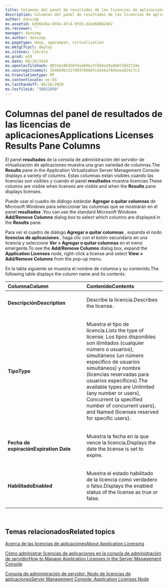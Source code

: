 ```yaml
---
title: Columnas del panel de resultados de las licencias de aplicaciones
description: Columnas del panel de resultados de las licencias de aplicaciones
author: dansimp
ms.assetid: bd56b36a-655e-4fc4-9f83-d2ed68882402
ms.reviewer: ''
manager: dansimp
ms.author: dansimp
ms.pagetype: mdop, appcompat, virtualization
ms.mktglfcycl: deploy
ms.sitesec: library
ms.prod: w10
ms.date: 06/16/2016
ms.openlocfilehash: 087eb186350f4ad60bc5fb84a19a068f28d2728e
ms.sourcegitcommit: 354664bc527d93f80687cd2eba70d1eea024c7c3
ms.translationtype: MT
ms.contentlocale: es-ES
ms.lasthandoff: 06/26/2020
ms.locfileid: "10822050"
---
```

# <span data-ttu-id="0b700-103">Columnas del panel de resultados de las licencias de aplicaciones</span><span class="sxs-lookup"><span data-stu-id="0b700-103">Applications Licenses Results Pane Columns</span></span>


<span data-ttu-id="0b700-104">El panel **resultados** de la consola de administración del servidor de virtualización de aplicaciones muestra una gran variedad de columnas.</span><span class="sxs-lookup"><span data-stu-id="0b700-104">The **Results** pane in the Application Virtualization Server Management Console displays a variety of columns.</span></span> <span data-ttu-id="0b700-105">Estas columnas están visibles cuando las licencias son visibles y cuando el panel **resultados** muestra licencias.</span><span class="sxs-lookup"><span data-stu-id="0b700-105">These columns are visible when licenses are visible and when the **Results** pane displays licenses.</span></span>

<span data-ttu-id="0b700-106">Puede usar el cuadro de diálogo estándar **Agregar o quitar columnas** de Microsoft Windows para seleccionar las columnas que se mostrarán en el panel **resultados** .</span><span class="sxs-lookup"><span data-stu-id="0b700-106">You can use the standard Microsoft Windows **Add/Remove Columns** dialog box to select which columns are displayed in the **Results** pane.</span></span>

<span data-ttu-id="0b700-107">Para ver el cuadro de diálogo **Agregar o quitar columnas** , expanda el nodo **licencias de aplicaciones** , haga clic con el botón secundario en una licencia y seleccione **Ver &gt; Agregar o quitar columnas** en el menú emergente.</span><span class="sxs-lookup"><span data-stu-id="0b700-107">To see the **Add/Remove Columns** dialog box, expand the **Application Licenses** node, right-click a license and select **View &gt; Add/Remove Columns** from the pop-up menu.</span></span>

<span data-ttu-id="0b700-108">En la tabla siguiente se muestra el nombre de columna y su contenido.</span><span class="sxs-lookup"><span data-stu-id="0b700-108">The following table displays the column name and its contents.</span></span>

<table>
<colgroup>
<col width="50%" />
<col width="50%" />
</colgroup>
<thead>
<tr class="header">
<th align="left"><span data-ttu-id="0b700-109">Columna</span><span class="sxs-lookup"><span data-stu-id="0b700-109">Column</span></span></th>
<th align="left"><span data-ttu-id="0b700-110">Contenido</span><span class="sxs-lookup"><span data-stu-id="0b700-110">Contents</span></span></th>
</tr>
</thead>
<tbody>
<tr class="odd">
<td align="left"><p><strong><span data-ttu-id="0b700-111">Descripción</span><span class="sxs-lookup"><span data-stu-id="0b700-111">Description</span></span></strong></p></td>
<td align="left"><p><span data-ttu-id="0b700-112">Describe la licencia.</span><span class="sxs-lookup"><span data-stu-id="0b700-112">Describes the license.</span></span></p></td>
</tr>
<tr class="even">
<td align="left"><p><strong><span data-ttu-id="0b700-113">Tipo</span><span class="sxs-lookup"><span data-stu-id="0b700-113">Type</span></span></strong></p></td>
<td align="left"><p><span data-ttu-id="0b700-114">Muestra el tipo de licencia.</span><span class="sxs-lookup"><span data-stu-id="0b700-114">Lists the type of license.</span></span> <span data-ttu-id="0b700-115">Los tipos disponibles son ilimitados (cualquier número o usuarios), simultáneos (un número específico de usuarios simultáneos) y nombre (licencias reservadas para usuarios específicos).</span><span class="sxs-lookup"><span data-stu-id="0b700-115">The available types are Unlimited (any number or users), Concurrent (a specified number of concurrent users), and Named (licenses reserved for specific users).</span></span></p></td>
</tr>
<tr class="odd">
<td align="left"><p><strong><span data-ttu-id="0b700-116">Fecha de expiración</span><span class="sxs-lookup"><span data-stu-id="0b700-116">Expiration Date</span></span></strong></p></td>
<td align="left"><p><span data-ttu-id="0b700-117">Muestra la fecha en la que vence la licencia.</span><span class="sxs-lookup"><span data-stu-id="0b700-117">Displays the date the license is set to expire.</span></span></p></td>
</tr>
<tr class="even">
<td align="left"><p><strong><span data-ttu-id="0b700-118">Habilitado</span><span class="sxs-lookup"><span data-stu-id="0b700-118">Enabled</span></span></strong></p></td>
<td align="left"><p><span data-ttu-id="0b700-119">Muestra el estado habilitado de la licencia como verdadero o falso.</span><span class="sxs-lookup"><span data-stu-id="0b700-119">Displays the enabled status of the license as true or false.</span></span></p></td>
</tr>
</tbody>
</table>

 

## <span data-ttu-id="0b700-120">Temas relacionados</span><span class="sxs-lookup"><span data-stu-id="0b700-120">Related topics</span></span>


[<span data-ttu-id="0b700-121">Acerca de las licencias de aplicaciones</span><span class="sxs-lookup"><span data-stu-id="0b700-121">About Application Licensing</span></span>](about-application-licensing.md)

[<span data-ttu-id="0b700-122">Cómo administrar licencias de aplicaciones en la consola de administración de servidor</span><span class="sxs-lookup"><span data-stu-id="0b700-122">How to Manage Application Licenses in the Server Management Console</span></span>](how-to-manage-application-licenses-in-the-server-management-console.md)

[<span data-ttu-id="0b700-123">Consola de administración de servidor: Nodo de licencias de aplicaciones</span><span class="sxs-lookup"><span data-stu-id="0b700-123">Server Management Console: Application Licenses Node</span></span>](server-management-console-application-licenses-node.md)

 

 






